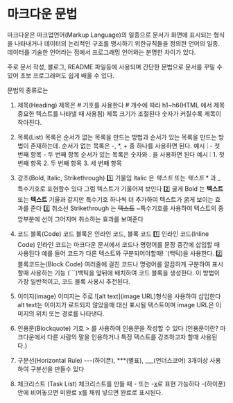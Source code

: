 # 마크다운 문법

마크다운은 마크업언어(Markup Language)의 일종으로 문서가 화면에 표시되는 형식을 나타내거나 데이터의 논리적인 구조를 명시하기 위한규칙들을 정의한 언어의 일종. 데이터를 기술한 언어라는 점에서 프로그래밍 언어와는 분명한 차이가 있다.

주로 문서 작성, 블로그, README 파일등에 사용되며 간단한 문법으로 문서를 꾸밀 수 있어 초보 프로그래머도 쉽게 배울 수 있다.

문법의 종류로는

1. 제목(Heading)
   제목은 # 기호를 사용한다 # 개수에 따라 h1~h6(HTML 에서 제목 중요한 텍스트를 나타낼 때 사용됨) 제목 크기가 조절된다 숫자가 커질수록 제목이 작아진다.

2. 목록(List)
   목록은 순서가 없는 목록을 만드는 방법과 순서가 있는 목록을 만드는 방법이 존재하는데.
   순서가 없는 목록은 -, \*, + 중 하나를 사용하면 된다.
   예시 ❕ - 첫 번째 항목 - 두 번째 항목
   순서가 있는 목록은 숫자와 . 을 사용하면 된다
   예시 ❕ 1. 첫 번째 항목 2. 두 번째 항목 3. 세 번째 항목

3. 강조(Bold, ltalic, Strikethrough)
   1️⃣ 기울임 ltalic 은 _텍스트_ 또는 _텍스트_ \* 과 \_ 특수기호로 표현할수 있다 그럼 텍스트가 기울어져 보인다
   2️⃣ 굻게 Bold 는 **텍스트** 또는 **텍스트** 기울과 같지만 특수기호 하나씩 더 추가하여 텍스트가 굵게 보이는 효과를 준다
   3️⃣ 취소선 Strikethrough 는 ~~텍스트~~ ~특수기호를 사용하여 텍스트의 중앙부분에 선이 그어지며 취소하는 효과를 보여준다

4. 코드 블록(Code)
   코드 블록은 인라인 코드, 블록 코드
   1️⃣ 인라인 코드(Inline Code)
   인라인 코드는 마크다운 문서에서 코드나 명령어를 문장 중간에 삽입할 때 사용된다 예를 들어 코드가 다른 텍스트와 구분되어야할때! `(백틱)을 사용한다.
   2️⃣ 블록코드는(Block Code)
   여러줄에 걸친 코드나 명령어를 깔끔하게 구분하여 표시할때 사용하는 기능
   (```)백틱을 앞뒤에 배치하여 코드 블록을 생성한다. 이 방법이 가장 일반적이고, 코드 블록 사용시 추천된다.

5. 이미지(image)
   이미지는 주로 ![alt text](image URL)형식을 사용하여 삽입한다 alt text는 이미지가 로드되지 않았을때 대신 표시될 텍스트이며 image URL은 이미지의 위치 또는 경로를 나타낸다.

6. 인용문(Blockquote)
   기호 > 를 사용하여 인용문을 작성할 수 있다 (인용문이란? 마크다운에서 다른 사람의 말을 인용하거나 특정 텍스트를 강조하고자 할때 사용된다.)

7. 구분선(Horizontal Rule)
   ---(하이픈), \*\*\*(별표), \_\_\_(언더스코어) 3개이상 사용하여 구분선을 만들수 있다

8. 체크리스트 (Task List)
   체크리스트를 만들 때 - [](미완료표시) 또는 -[x](완료표시)로 표현 가능하다 -(하이푼) [](대괄호) 안에 비어놓으면 미완료 x를 채워 넣으면 완료로 표시된다.
